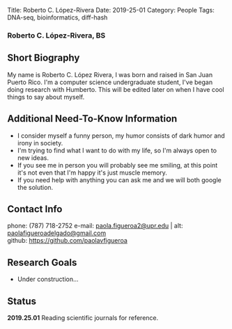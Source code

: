 Title: Roberto C. López-Rivera
Date: 2019-25-01
Category: People
Tags: DNA-seq, bioinformatics, diff-hash
  
### Roberto C. López-Rivera, BS
  
## Short Biography

My name is Roberto C. López Rivera, I was born and raised in San Juan Puerto Rico. I'm a computer science undergraduate student, I've began
doing research with Humberto. This will be edited later on when I have cool things to say about myself.

## Additional Need-To-Know Information

+ I consider myself a funny person, my humor consists of dark humor and irony in society.
+ I'm trying to find what I want to do with my life, so I'm always open to new ideas. 
+ If you see me in person you will probably see me smiling, at this point it's not even that I'm happy it's just muscle memory.
+ If you need help with anything you can ask me and we will both google the solution. 

## Contact Info 

phone: (787) 718-2752
e-mail: <paola.figueroa2@upr.edu> | alt: <paolafigueroadelgado@gmail.com>  
github: <https://github.com/paolavfigueroa>  
  
## Research Goals

+ Under construction... 
  
  
## Status  
**2019.25.01** Reading scientific journals for reference.
